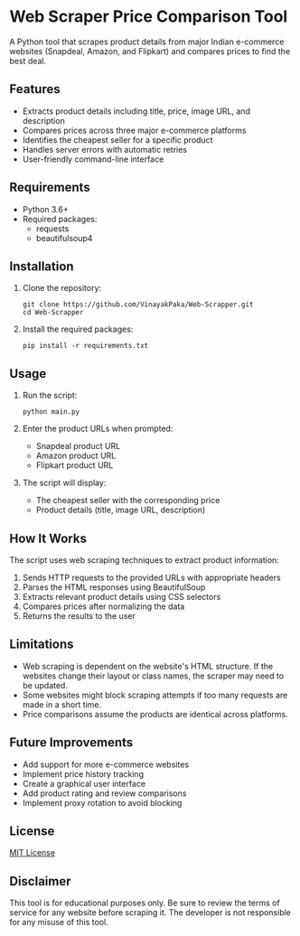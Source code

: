 # Web Scraper Price Comparison Tool

A Python tool that scrapes product details from major Indian e-commerce websites (Snapdeal, Amazon, and Flipkart) and compares prices to find the best deal.

## Features

- Extracts product details including title, price, image URL, and description
- Compares prices across three major e-commerce platforms
- Identifies the cheapest seller for a specific product
- Handles server errors with automatic retries
- User-friendly command-line interface

## Requirements

- Python 3.6+
- Required packages:
  - requests
  - beautifulsoup4

## Installation

1. Clone the repository:
   ```
   git clone https://github.com/VinayakPaka/Web-Scrapper.git
   cd Web-Scrapper
   ```

2. Install the required packages:
   ```
   pip install -r requirements.txt
   ```

## Usage

1. Run the script:
   ```
   python main.py
   ```

2. Enter the product URLs when prompted:
   - Snapdeal product URL
   - Amazon product URL
   - Flipkart product URL

3. The script will display:
   - The cheapest seller with the corresponding price
   - Product details (title, image URL, description)

## How It Works

The script uses web scraping techniques to extract product information:

1. Sends HTTP requests to the provided URLs with appropriate headers
2. Parses the HTML responses using BeautifulSoup
3. Extracts relevant product details using CSS selectors
4. Compares prices after normalizing the data
5. Returns the results to the user

## Limitations

- Web scraping is dependent on the website's HTML structure. If the websites change their layout or class names, the scraper may need to be updated.
- Some websites might block scraping attempts if too many requests are made in a short time.
- Price comparisons assume the products are identical across platforms.

## Future Improvements

- Add support for more e-commerce websites
- Implement price history tracking
- Create a graphical user interface
- Add product rating and review comparisons
- Implement proxy rotation to avoid blocking

## License

[MIT License](LICENSE)

## Disclaimer

This tool is for educational purposes only. Be sure to review the terms of service for any website before scraping it. The developer is not responsible for any misuse of this tool.
